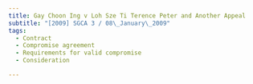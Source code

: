 ```yaml
---
title: Gay Choon Ing v Loh Sze Ti Terence Peter and Another Appeal
subtitle: "[2009] SGCA 3 / 08\_January\_2009"
tags:
  - Contract
  - Compromise agreement
  - Requirements for valid compromise
  - Consideration

---
```


